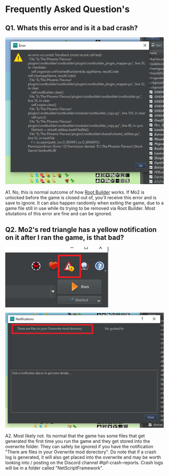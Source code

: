 # Frequently Asked Question's

## Q1. Whats this error and is it a bad crash?

![RBError](https://github.com/Codygits/TPF-Updates/blob/e842605d6ba185d095b38d5fe47381a7e019e115/images/RBError.PNG)

A1. No, this is normal outcome of how [Root Builder](https://www.nexusmods.com/skyrimspecialedition/mods/31720) works. If Mo2 is unlocked before the game is closed out of, you'll receive this error and is save to ignore. It can also happen randomly when exiting the game, due to a game file still in use while its trying to be removed via Root Builder. Most situtations of this error are fine and can be ignored.

## Q2. Mo2's red triangle has a yellow notification on it after I ran the game, is that bad?

![Overwrite1](https://github.com/Codygits/TPF-Updates/blob/ed09ba012e54c414125a0f1011e967b3a43abdda/images/Overwrite1.PNG)

![Overwrite2](https://github.com/Codygits/TPF-Updates/blob/ed09ba012e54c414125a0f1011e967b3a43abdda/images/Overwrite2.PNG)

A2. Most likely not. Its normal that the game has some files that get generated the first time you run the game and they get stored into the overwrite folder. They can safely be ignored if you have the notification "There are files in your Overwrite mod dorectory". Do note that if a crash log is generated, it will also get placed into the overwrite and may be worth looking into / posting on the Discord channel #tpf-crash-reports. Crash logs will be in a folder called "NetScriptFramework".
